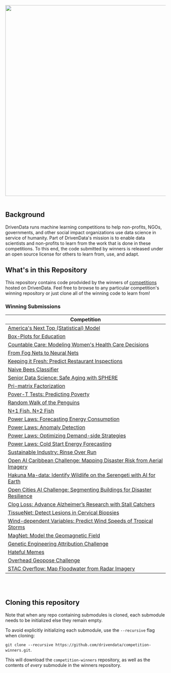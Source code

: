 [<img src='https://s3.amazonaws.com/drivendata-public-assets/logo-white-blue.png' width="600">](https://www.drivendata.org/)
<br><br>

## Background

DrivenData runs machine learning competitions to help non-profits, NGOs, governments, and other social impact organizations use data science in service of humanity. Part of DrivenData's mission is to enable data scientists and non-profits to learn from the work that is done in these competitions. To this end, the code submitted by winners is released under an open source license for others to learn from, use, and adapt.

## What's in this Repository
This repository contains code prodvided by the winners of [competitions](https://www.drivendata.org/competitions/) hosted on DrivenData. Feel free to browse to any particular competition's winning repository or just clone all of the winning code to learn from!

### Winning Submissions

| Competition
| ---
| [America's Next Top (Statistical) Model](https://github.com/drivendataorg/americas-next-top-statistical-model)
| [Box-Plots for Education](https://github.com/drivendataorg/box-plots-for-education)
| [Countable Care: Modeling Women's Health Care Decisions](https://github.com/drivendataorg/countable-care)
| [From Fog Nets to Neural Nets](https://github.com/drivendataorg/from-fog-nets-to-neural-nets)
| [Keeping it Fresh: Predict Restaurant Inspections](https://github.com/drivendataorg/keeping-it-fresh)
| [Naive Bees Classifier](https://github.com/drivendataorg/naive-bees-classifier)
| [Senior Data Science: Safe Aging with SPHERE](https://github.com/drivendataorg/senior-data-science)
| [Pri-matrix Factorization](https://github.com/drivendataorg/pri-matrix-factorization)
| [Pover-T Tests: Predicting Poverty](https://github.com/drivendataorg/pover-t-tests)
| [Random Walk of the Penguins](https://github.com/drivendataorg/random-walk-of-the-penguins)
| [N+1 Fish, N+2 Fish](https://github.com/drivendataorg/n-plus-one-fish)
| [Power Laws: Forecasting Energy Consumption](https://github.com/drivendataorg/power-laws-forecasting)
| [Power Laws: Anomaly Detection](https://github.com/drivendataorg/power-laws-anomalies)
| [Power Laws: Optimizing Demand-side Strategies](https://github.com/drivendataorg/power-laws-optimization)
| [Power Laws: Cold Start Energy Forecasting](https://github.com/drivendataorg/power-laws-cold-start)
| [Sustainable Industry: Rinse Over Run](https://github.com/drivendataorg/rinse-over-run)
| [Open AI Caribbean Challenge: Mapping Disaster Risk from Aerial Imagery](https://github.com/drivendataorg/open-ai-caribbean)
| [Hakuna Ma-data: Identify Wildlife on the Serengeti with AI for Earth](https://github.com/drivendataorg/hakuna-madata)
| [Open Cities AI Challenge: Segmenting Buildings for Disaster Resilience](https://github.com/drivendataorg/open-cities-ai-challenge)
| [Clog Loss: Advance Alzheimer’s Research with Stall Catchers](https://github.com/drivendataorg/clog-loss-alzheimers-research)
| [TissueNet: Detect Lesions in Cervical Biopsies](https://github.com/drivendataorg/tissuenet-cervical-biopsies)
| [Wind-dependent Variables: Predict Wind Speeds of Tropical Storms](https://github.com/drivendataorg/wind-dependent-variables)
| [MagNet: Model the Geomagnetic Field](https://github.com/drivendataorg/magnet-geomagnetic-field)
| [Genetic Engineering Attribution Challenge](https://zenodo.org/record/4774228#.YQRNnXVKgkF)
| [Hateful Memes](https://github.com/drivendataorg/hateful-memes.git)
| [Overhead Geopose Challenge](https://github.com/drivendataorg/overhead-geopose-challenge)
| [STAC Overflow: Map Floodwater from Radar Imagery](https://github.com/drivendataorg/stac-overflow)


<br><br>


## Cloning this repository

Note that when any repo containing submodules is cloned, each submodule needs to be initialized else they remain empty.

To avoid explicitly initializing each submodule, use the `--recursive` flag when cloning:

`git clone --recursive https://github.com/drivendata/competition-winners.git`.

This will download the `competition-winners` repository, as well as the contents of _every_ submodule in the winners repository.
